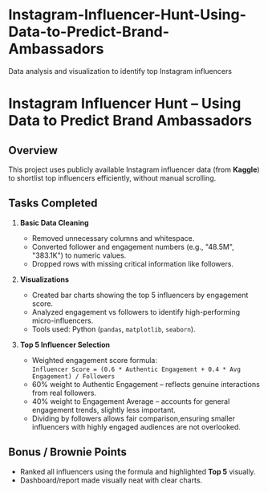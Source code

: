 # Instagram-Influencer-Hunt-Using-Data-to-Predict-Brand-Ambassadors
Data analysis and visualization to identify top Instagram influencers


# Instagram Influencer Hunt – Using Data to Predict Brand Ambassadors

## Overview
This project uses publicly available Instagram influencer data (from **Kaggle**) to shortlist top influencers efficiently, without manual scrolling.

## Tasks Completed
1. **Basic Data Cleaning**  
   - Removed unnecessary columns and whitespace.  
   - Converted follower and engagement numbers (e.g., "48.5M", "383.1K") to numeric values.  
   - Dropped rows with missing critical information like followers.  

2. **Visualizations**  
   - Created bar charts showing the top 5 influencers by engagement score.  
   - Analyzed engagement vs followers to identify high-performing micro-influencers.  
   - Tools used: Python (`pandas`, `matplotlib`, `seaborn`).  

3. **Top 5 Influencer Selection**  
   - Weighted engagement score formula:  
     `Influencer Score = (0.6 * Authentic Engagement + 0.4 * Avg Engagement) / Followers`  
   - 60% weight to Authentic Engagement – reflects genuine interactions from real followers.
   - 40% weight to Engagement Average – accounts for general engagement trends, slightly less important. 
   - Dividing by followers allows fair comparison,ensuring smaller influencers with highly engaged audiences are not overlooked.

## Bonus / Brownie Points
- Ranked all influencers using the formula and highlighted **Top 5** visually.  
- Dashboard/report made visually neat with clear charts.  
